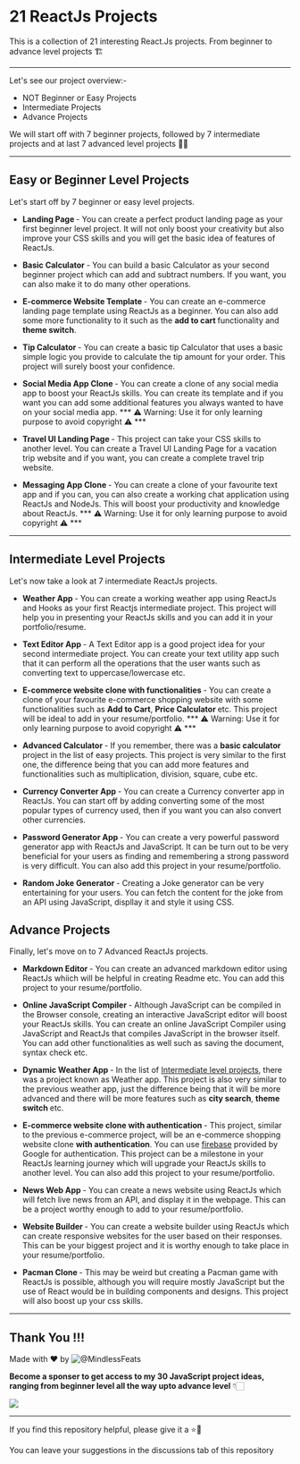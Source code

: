 # 21 ReactJs Projects
This is a collection of 21 interesting React.Js projects. From beginner to advance level projects 🏗️

---
Let's see our project overview:-
- NOT Beginner or Easy Projects
- Intermediate Projects
- Advance Projects


We will start off with 7 beginner projects, followed by 7 intermediate projects and at last 7 advanced level projects 👍🏻

---
## Easy or Beginner Level Projects

Let's start off by 7 beginner or easy level projects.

- <strong> Landing Page </strong> - You can create a perfect product landing page as your first beginner level project. It will not only boost your creativity but also improve your CSS skills and you will get the basic idea of features of ReactJs.


- <strong> Basic Calculator </strong> - You can build a basic Calculator as your second beginner project which can add and subtract numbers. If you want, you can also make it to do many other operations.


- <strong> E-commerce Website Template </strong> - You can create an e-commerce landing page template using ReactJs as a beginner. You can also add some more functionality to it such as the <strong> add to cart </strong> functionality and <strong> theme switch</strong>.

- <strong> Tip Calculator </strong> - You can create a basic tip Calculator that uses a basic simple logic you provide to calculate the tip amount for your order. This project will surely boost your confidence.

- <strong> Social Media App Clone </strong> - You can create a clone of any social media app to boost your ReactJs skills. You can create its template and if you want you can add some additional features you always wanted to have on your social media app. *** ⚠ Warning: Use it for only learning purpose to avoid copyright ⚠ ***

- <strong> Travel UI Landing Page </strong> - This project can take your CSS skills to another level. You can create a Travel UI Landing Page for a vacation trip website and if you want, you can create a complete travel trip website.

- <strong> Messaging App Clone </strong> - You can create a clone of your favourite text app and if you can, you can also create a working chat application using ReactJs and NodeJs. This will boost your productivity and knowledge about ReactJs. *** ⚠ Warning: Use it for only learning purpose to avoid copyright ⚠ ***

---

## Intermediate Level Projects
Let's now take a look at 7 intermediate ReactJs projects.

- <strong> Weather App </strong> - You can create a working weather app using ReactJs and Hooks as your first Reactjs intermediate project. This project will help you in presenting your ReactJs skills and you can add it in your portfolio/resume.

- <strong> Text Editor App </strong> - A Text Editor app is a good project idea for your second intermediate project. You can create your text utility app such that it can perform all the operations that the user wants such as converting text to uppercase/lowercase etc.

- <strong> E-commerce website clone with functionalities </strong> - You can create a clone of your favourite e-commerce shopping website with some functionalities such as <b> Add to Cart</b>, <b>Price Calculator </b> etc. This project will be ideal to add in your resume/portfolio. *** ⚠ Warning: Use it for only learning purpose to avoid copyright ⚠ ***

- <strong> Advanced Calculator </strong> - If you remember, there was a <b> basic calculator </b> project in the list of easy projects. This project is very similar to the first one, the difference being that you can add more features and functionalities such as multiplication, division, square, cube etc.

- <strong> Currency Converter App </strong> - You can create a Currency converter app in ReactJs. You can start off by adding converting some of the most popular types of currency used, then if you want you can also convert other currencies. 

- <strong> Password Generator App </strong> - You can create a very powerful password generator app with ReactJs and JavaScript. It can be turn out to be very beneficial for your users as finding and remembering a strong password is very difficult. You can also add this project in your resume/portfolio.

- <strong> Random Joke Generator </strong> - Creating a Joke generator can be very entertaining for your users. You can fetch the content for the joke from an API using JavaScript, displlay it and style it using CSS.


## Advance Projects
Finally, let's move on to 7 Advanced ReactJs projects.

- <strong> Markdown Editor </strong> - You can create an advanced markdown editor using ReactJs whiich will be helpful in creating Readme etc. You can add this project to your resume/portfolio.

- <strong> Online JavaScript Compiler </strong> - Although JavaScript can be compiled in the Browser console, creating an interactive JavaScript editor will boost your ReactJs skills. You can create an online JavaScript Compiler using JavaScript and ReactJs that compiles JavaScript in the browser itself. You can add other functionalities as well such as saving the document, syntax check etc.

- <strong> Dynamic Weather App </strong> - In the list of <a href="https://github.com/Saarthak-Slathia/21-ReactJs-Projects/blob/main/README.md#intermediate-level-projects">Intermediate level projects</a>, there was a project known as Weather app. This project is also very similar to the previous weather app, just the difference being that it will be more advanced and there will be more features such as <b>city search</b>, <b>theme switch </b> etc.

- <strong> E-commerce website clone with authentication </strong> - This project, similar to the previous e-commerce project, will be an e-commerce shopping website clone <b>with authentication</b>. You can use <a href="https://firebase.google.com" target="_blank">firebase</a> provided by Google for authentication. This project can be a milestone in your ReactJs learning journey which will upgrade your ReactJs skills to another level. You can also add this project to your resume/portfolio. 

- <strong> News Web App </strong> - You can create a news website using ReactJs which will fetch live news from an API, and display it in the webpage. This can be a project worthy enough to add to your resume/portfolio.

- <strong> Website Builder </strong> - You can create a website builder using ReactJs which can create responsive websites for the user based on their responses. This can be your biggest project and it is worthy enough to take place in your resume/portfolio.

- <strong> Pacman Clone </strong> - This may be weird but creating a Pacman game with ReactJs is possible, although you will require mostly JavaScript but the use of React would be in building components and designs. This project will also boost up your css skills.

---

## Thank You !!!

Made with ❤ by ![@MindlessFeats](https://github.com/MindlessFeats)

**Become a sponser to get access to my 30 JavaScript project ideas, ranging from beginner level all the way upto advance level**
👇🏻

[![](https://img.shields.io/static/v1?label=Sponsor&message=%E2%9D%A4&logo=GitHub&color=%23fe8e86)](https://github.com/sponsors/MindlessFeats)

---

If you find this repository helpful, please give it a ⭐🌟

You can leave your suggestions in the discussions tab of this repository
